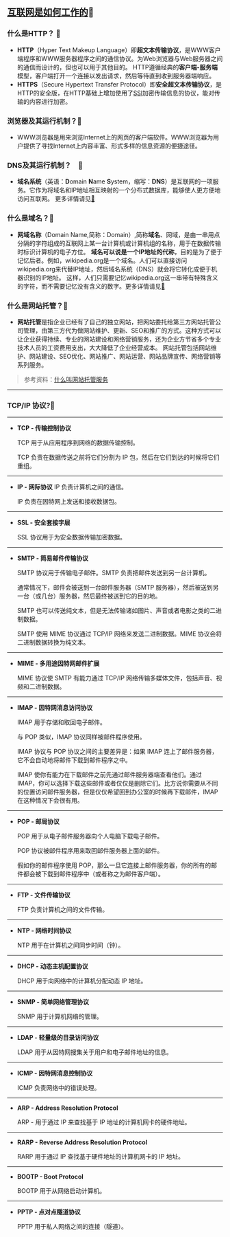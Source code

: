 ## [互联网是如何工作的](https://developer.mozilla.org/zh-CN/docs/learn/How_the_Internet_works):balloon:
### 什么是HTTP？  :triangular_flag_on_post:  
  * **HTTP**（Hyper Text Makeup Language）即**超文本传输协议**，是WWW客户端程序和WWW服务器程序之间的通信协议。为Web浏览器与Web服务器之间的通信而设计的，但也可以用于其他目的。
HTTP遵循经典的**客户端-服务端**模型，客户端打开一个连接以发出请求，然后等待直到收到服务器端响应。
  * **HTTPS**（Secure Hypertext Transfer Protocol）即**安全超文本传输协议**，是HTTP的安全版，在HTTP基础上增加使用了[SSl](https://zh.m.wikipedia.org/zh-cn/传输层安全性协定)加密传输信息的协议，能对传输的内容进行加密。
### 浏览器及其运行机制？:triangular_flag_on_post:  
  * WWW浏览器是用来浏览Internet上的网页的客户端软件。WWW浏览器为用户提供了寻找Internet上内容丰富、形式多样的信息资源的便捷途径。 
### DNS及其运行机制？　:triangular_flag_on_post:  
* **域名系统**（英语：**D**omain **N**ame **S**ystem，缩写：**DNS**）是互联网的一项服务。它作为将域名和IP地址相互映射的一个分布式数据库，能够使人更方便地访问互联网。
更多详情请见[&#128279;](https://zh.m.wikipedia.org/zh-cn/域名系统)
### 什么是域名？:triangular_flag_on_post:  
* **网域名称**（Domain Name,简称：Domain）,简称**域名**、网域，是由一串用点分隔的字符组成的互联网上某一台计算机或计算机组的名称，用于在数据传输时标识计算机的电子方位。
**域名可以说是一个IP地址的代称**，目的是为了便于记忆后者。例如，wikipedia.org是一个域名。人们可以直接访问wikipedia.org来代替IP地址，然后域名系统（DNS）就会将它转化成便于机器识别的IP地址。
这样，人们只需要记忆wikipedia.org这一串带有特殊含义的字符，而不需要记忆没有含义的数字。更多详情请见[&#128279;](https://zh.m.wikipedia.org/zh-cn/域名)
### 什么是网站托管？:triangular_flag_on_post:  
* **网站托管**是指企业已经有了自己的独立网站，把网站委托给第三方网站托管公司管理，由第三方代为做网站维护、更新、SEO和推广的方式。这种方式可以让企业获得持续、专业的网站建设和网络营销服务，还为企业方节省多个专业技术人员的工资费用支出，大大降低了企业经营成本。
网站托管包括网站维护、网站建设、SEO优化、网站推广、网站运营、网站品牌宣传、网络营销等系列服务。  

> 参考资料：[什么叫网站托管服务](https://www.jianshu.com/p/d60baa9fd242)  
  
***
### TCP/IP 协议?:triangular_flag_on_post:  
***
* **TCP - 传输控制协议**  
  
    TCP 用于从应用程序到网络的数据传输控制。  
      
    TCP 负责在数据传送之前将它们分割为 IP 包，然后在它们到达的时候将它们重组。  
***

* **IP - 网际协议**
    IP 负责计算机之间的通信。  
      
    IP 负责在因特网上发送和接收数据包。  
***

* **SSL - 安全套接字层**  
  
    SSL 协议用于为安全数据传输加密数据。
***

* **SMTP - 简易邮件传输协议**   
  
    SMTP 协议用于传输电子邮件。SMTP 负责把邮件发送到另一台计算机。  
      
    通常情况下，邮件会被送到一台邮件服务器（SMTP 服务器），然后被送到另一台（或几台）服务器，然后最终被送到它的目的地。  
      
    SMTP 也可以传送纯文本，但是无法传输诸如图片、声音或者电影之类的二进制数据。  
      
    SMTP 使用 MIME 协议通过 TCP/IP 网络来发送二进制数据。MIME 协议会将二进制数据转换为纯文本。  
***  
  
* **MIME - 多用途因特网邮件扩展**  
  
    MIME 协议使 SMTP 有能力通过 TCP/IP 网络传输多媒体文件，包括声音、视频和二进制数据。
***

* **IMAP - 因特网消息访问协议**  
  
    IMAP 用于存储和取回电子邮件。  

    与 POP 类似，IMAP 协议同样被邮件程序使用。  
      
    IMAP 协议与 POP 协议之间的主要差异是：如果 IMAP 连上了邮件服务器，它不会自动地将邮件下载到邮件程序之中。  
      
    IMAP 使你有能力在下载邮件之前先通过邮件服务器端查看他们。通过 IMAP，你可以选择下载这些邮件或者仅仅是删除它们。比方说你需要从不同的位置访问邮件服务器，但是仅仅希望回到办公室的时候再下载邮件，IMAP 在这种情况下会很有用。  
***

* **POP - 邮局协议**  
  
    POP 用于从电子邮件服务器向个人电脑下载电子邮件。  

    POP 协议被邮件程序用来取回邮件服务器上面的邮件。  
      
    假如你的邮件程序使用 POP，那么一旦它连接上邮件服务器，你的所有的邮件都会被下载到邮件程序中（或者称之为邮件客户端）。  
***
  
* **FTP - 文件传输协议**  
  
    FTP 负责计算机之间的文件传输。
***

* **NTP - 网络时间协议**  
  
    NTP 用于在计算机之间同步时间（钟）。
***

* **DHCP - 动态主机配置协议**  
  
    DHCP 用于向网络中的计算机分配动态 IP 地址。
***

* **SNMP - 简单网络管理协议**  
  
    SNMP 用于计算机网络的管理。
***

* **LDAP - 轻量级的目录访问协议**  
  
    LDAP 用于从因特网搜集关于用户和电子邮件地址的信息。
***

* **ICMP - 因特网消息控制协议**  
  
    ICMP 负责网络中的错误处理。
***
  
* **ARP - Address Resolution Protocol**  
  
    ARP - 用于通过 IP 来查找基于 IP 地址的计算机网卡的硬件地址。
***
  
* **RARP - Reverse Address Resolution Protocol**  
  
    RARP 用于通过 IP 查找基于硬件地址的计算机网卡的 IP 地址。
***
  
* **BOOTP - Boot Protocol**  
  
    BOOTP 用于从网络启动计算机。
***
  
* **PPTP - 点对点隧道协议**  
  
    PPTP 用于私人网络之间的连接（隧道）。
